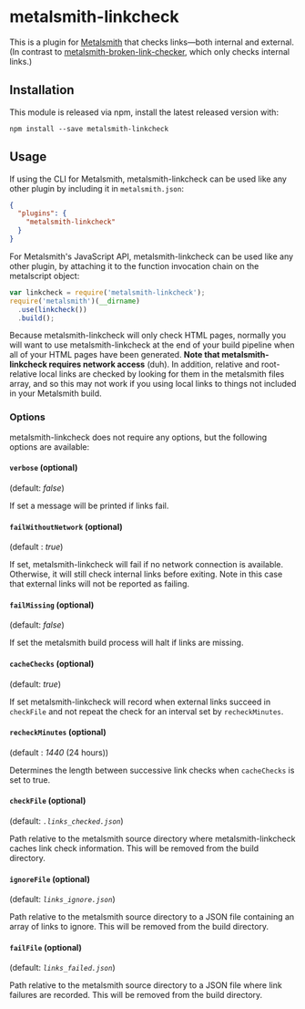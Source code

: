 # metalsmith-linkcheck

This is a plugin for [Metalsmith](http://metasmith.io) that checks links&mdash;both internal and
external. (In contrast to
[metalsmith-broken-link-checker](https://github.com/davidxmoody/metalsmith-broken-link-checker),
which only checks internal links.)

## Installation

This module is released via npm, install the latest released version with:

```
npm install --save metalsmith-linkcheck
```

##  Usage

If using the CLI for Metalsmith, metalsmith-linkcheck can be used like any other plugin by including it in `metalsmith.json`:

```json
{
  "plugins": {
    "metalsmith-linkcheck"
  }
}
```

For Metalsmith's JavaScript API, metalsmith-linkcheck can be used like any other plugin, by attaching it to the function invocation chain on the metalscript object:

```js
var linkcheck = require('metalsmith-linkcheck');
require('metalsmith')(__dirname)
  .use(linkcheck())
  .build();
```

Because metalsmith-linkcheck will only check HTML pages, normally you will
want to use metalsmith-linkcheck at the end of your build pipeline when all
of your HTML pages have been generated. **Note that metalsmith-linkcheck
requires network access** (duh). In addition, relative and root-relative
local links are checked by looking for them in the metalsmith files array,
and so this may not work if you using local links to things not included in
your Metalsmith build.

### Options

metalsmith-linkcheck does not require any options, but the following options
are available:

#### `verbose` (optional)

(default: *false*)

If set a message will be printed if links fail. 

#### `failWithoutNetwork` (optional)

(default : *true*)

If set, metalsmith-linkcheck will fail if no network
connection is available. Otherwise, it will still check internal links before
exiting. Note in this case that external links will not be reported as
failing.

#### `failMissing` (optional)

(default: *false*)

If set the metalsmith build process will halt if links are missing.

#### `cacheChecks` (optional)

(default: *true*)

If set metalsmith-linkcheck will record when external links succeed in
`checkFile` and not repeat the check for an interval set by `recheckMinutes`.

#### `recheckMinutes` (optional)

(default : *1440* (24 hours))

Determines the length between successive link checks when `cacheChecks` is
set to true.

#### `checkFile` (optional)

(default: *`.links_checked.json`*)

Path relative to the metalsmith source directory where
metalsmith-linkcheck caches link check information. This will be removed from
the build directory.

#### `ignoreFile` (optional)

(default: *`links_ignore.json`*)

Path relative to the metalsmith source directory to a JSON
file containing an array of links to ignore. This will be removed from the
build directory.

#### `failFile` (optional)

(default: *`links_failed.json`*)

Path relative to the metalsmith source directory to a JSON file where link
failures are recorded. This will be removed from the build directory.

<!--
#### `optimizeInternal` (optional)

(default : *true*)

If set, metalsmith-linkcheck will look for internal
  links in the metalsmith output files, rather than by contacting a local
  webserver. If disabled, `internalHost` must be set.

#### `internalHost` (optional)

(default : undefined)

Internal host and port to use if not optimizing internal link checks.
-->

